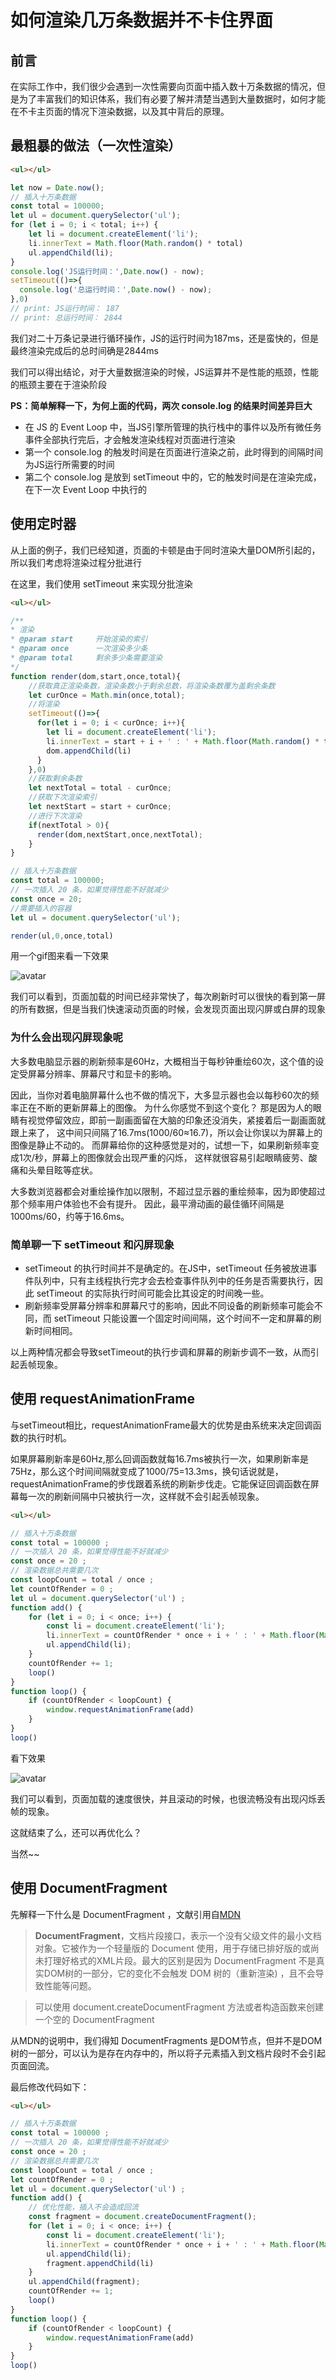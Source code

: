 # 如何渲染几万条数据并不卡住界面

## 前言
在实际工作中，我们很少会遇到一次性需要向页面中插入数十万条数据的情况，但是为了丰富我们的知识体系，我们有必要了解并清楚当遇到大量数据时，如何才能在不卡主页面的情况下渲染数据，以及其中背后的原理。

## 最粗暴的做法（一次性渲染）

```html
<ul></ul>
```
```javascript
let now = Date.now();
// 插入十万条数据
const total = 100000;
let ul = document.querySelector('ul');
for (let i = 0; i < total; i++) {
    let li = document.createElement('li');
    li.innerText = Math.floor(Math.random() * total)
    ul.appendChild(li);
}
console.log('JS运行时间：',Date.now() - now);
setTimeout(()=>{
  console.log('总运行时间：',Date.now() - now);
},0)
// print: JS运行时间： 187
// print: 总运行时间： 2844
```

我们对二十万条记录进行循环操作，JS的运行时间为187ms，还是蛮快的，但是最终渲染完成后的总时间确是2844ms

我们可以得出结论，对于大量数据渲染的时候，JS运算并不是性能的瓶颈，性能的瓶颈主要在于渲染阶段

**PS：简单解释一下，为何上面的代码，两次 console.log 的结果时间差异巨大**
+ 在 JS 的 Event Loop 中，当JS引擎所管理的执行栈中的事件以及所有微任务事件全部执行完后，才会触发渲染线程对页面进行渲染
+ 第一个 console.log 的触发时间是在页面进行渲染之前，此时得到的间隔时间为JS运行所需要的时间
+ 第二个 console.log 是放到 setTimeout 中的，它的触发时间是在渲染完成，在下一次 Event Loop 中执行的

## 使用定时器
从上面的例子，我们已经知道，页面的卡顿是由于同时渲染大量DOM所引起的，所以我们考虑将渲染过程分批进行

在这里，我们使用 setTimeout 来实现分批渲染
```html
<ul></ul>
```
```javascript
/**
* 渲染
* @param start     开始渲染的索引
* @param once      一次渲染多少条
* @param total     剩余多少条需要渲染
*/
function render(dom,start,once,total){
    //获取真正渲染条数，渲染条数小于剩余总数，将渲染条数覆为盖剩余条数
    let curOnce = Math.min(once,total);
    //将渲染
    setTimeout(()=>{
      for(let i = 0; i < curOnce; i++){
        let li = document.createElement('li');
        li.innerText = start + i + ' : ' + Math.floor(Math.random() * total)
        dom.appendChild(li)
      }
    },0)
    //获取剩余条数
    let nextTotal = total - curOnce;
    //获取下次渲染索引
    let nextStart = start + curOnce;
    //进行下次渲染
    if(nextTotal > 0){
      render(dom,nextStart,once,nextTotal);
    }
}

// 插入十万条数据
const total = 100000;
// 一次插入 20 条，如果觉得性能不好就减少
const once = 20;
//需要插入的容器
let ul = document.querySelector('ul');

render(ul,0,once,total)
```
用一个gif图来看一下效果

![avatar](1.gif)

我们可以看到，页面加载的时间已经非常快了，每次刷新时可以很快的看到第一屏的所有数据，但是当我们快速滚动页面的时候，会发现页面出现闪屏或白屏的现象

### 为什么会出现闪屏现象呢

大多数电脑显示器的刷新频率是60Hz，大概相当于每秒钟重绘60次，这个值的设定受屏幕分辨率、屏幕尺寸和显卡的影响。

因此，当你对着电脑屏幕什么也不做的情况下，大多显示器也会以每秒60次的频率正在不断的更新屏幕上的图像。
为什么你感觉不到这个变化？ 
那是因为人的眼睛有视觉停留效应，即前一副画面留在大脑的印象还没消失，紧接着后一副画面就跟上来了，
这中间只间隔了16.7ms(1000/60≈16.7)，所以会让你误以为屏幕上的图像是静止不动的。
而屏幕给你的这种感觉是对的，试想一下，如果刷新频率变成1次/秒，屏幕上的图像就会出现严重的闪烁，
这样就很容易引起眼睛疲劳、酸痛和头晕目眩等症状。

大多数浏览器都会对重绘操作加以限制，不超过显示器的重绘频率，因为即使超过那个频率用户体验也不会有提升。
因此，最平滑动画的最佳循环间隔是1000ms/60，约等于16.6ms。

### 简单聊一下 setTimeout 和闪屏现象

+ setTimeout 的执行时间并不是确定的。在JS中，setTimeout 任务被放进事件队列中，只有主线程执行完才会去检查事件队列中的任务是否需要执行，因此 setTimeout 的实际执行时间可能会比其设定的时间晚一些。
+ 刷新频率受屏幕分辨率和屏幕尺寸的影响，因此不同设备的刷新频率可能会不同，而 setTimeout 只能设置一个固定时间间隔，这个时间不一定和屏幕的刷新时间相同。

以上两种情况都会导致setTimeout的执行步调和屏幕的刷新步调不一致，从而引起丢帧现象。

## 使用 requestAnimationFrame

与setTimeout相比，requestAnimationFrame最大的优势是由系统来决定回调函数的执行时机。

如果屏幕刷新率是60Hz,那么回调函数就每16.7ms被执行一次，如果刷新率是75Hz，那么这个时间间隔就变成了1000/75=13.3ms，换句话说就是，requestAnimationFrame的步伐跟着系统的刷新步伐走。它能保证回调函数在屏幕每一次的刷新间隔中只被执行一次，这样就不会引起丢帧现象。

```html
<ul></ul>
```
```javascript
// 插入十万条数据
const total = 100000 ;
// 一次插入 20 条，如果觉得性能不好就减少
const once = 20 ;
// 渲染数据总共需要几次
const loopCount = total / once ;
let countOfRender = 0 ;
let ul = document.querySelector('ul') ;
function add() {
    for (let i = 0; i < once; i++) {
        const li = document.createElement('li');
        li.innerText = countOfRender * once + i + ' : ' + Math.floor(Math.random() * total);
        ul.appendChild(li);
    }
    countOfRender += 1;
    loop()
}
function loop() {
    if (countOfRender < loopCount) {
        window.requestAnimationFrame(add)
    }
}
loop()
```
看下效果

![avatar](2.gif)

我们可以看到，页面加载的速度很快，并且滚动的时候，也很流畅没有出现闪烁丢帧的现象。

这就结束了么，还可以再优化么？

当然~~

## 使用 DocumentFragment

先解释一下什么是 DocumentFragment ，文献引用自[MDN](https://developer.mozilla.org/zh-CN/docs/Web/API/DocumentFragment)

> **DocumentFragment**，文档片段接口，表示一个没有父级文件的最小文档对象。它被作为一个轻量版的 Document 使用，用于存储已排好版的或尚未打理好格式的XML片段。最大的区别是因为 DocumentFragment 不是真实DOM树的一部分，它的变化不会触发 DOM 树的（重新渲染) ，且不会导致性能等问题。
        
> 可以使用 document.createDocumentFragment 方法或者构造函数来创建一个空的 DocumentFragment

从MDN的说明中，我们得知 DocumentFragments 是DOM节点，但并不是DOM树的一部分，可以认为是存在内存中的，所以将子元素插入到文档片段时不会引起页面回流。

最后修改代码如下：
```html
<ul></ul>
```
```javascript
// 插入十万条数据
const total = 100000 ;
// 一次插入 20 条，如果觉得性能不好就减少
const once = 20 ;
// 渲染数据总共需要几次
const loopCount = total / once ;
let countOfRender = 0 ;
let ul = document.querySelector('ul') ;
function add() {
    // 优化性能，插入不会造成回流
    const fragment = document.createDocumentFragment();
    for (let i = 0; i < once; i++) {
        const li = document.createElement('li');
        li.innerText = countOfRender * once + i + ' : ' + Math.floor(Math.random() * total);
        ul.appendChild(li);
        fragment.appendChild(li)
    }
    ul.appendChild(fragment);
    countOfRender += 1;
    loop()
}
function loop() {
    if (countOfRender < loopCount) {
        window.requestAnimationFrame(add)
    }
}
loop()
```


